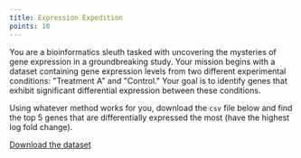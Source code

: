 ```yaml
---
title: Expression Expedition
points: 10
---
```


You are a bioinformatics sleuth tasked with uncovering the mysteries of gene expression in a groundbreaking study. Your mission begins with a dataset containing gene expression levels from two different experimental conditions: "Treatment A" and "Control." Your goal is to identify genes that exhibit significant differential expression between these conditions.

Using whatever method works for you, download the `csv` file below and find the top 5 genes that are differentially expressed the most (have the highest log fold change).

[Download the dataset](https://raw.githubusercontent.com/stmball/dimen-ctf/main/question_generation/expression_expedition_data.csv)
